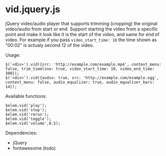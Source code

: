 # vid.jquery.js
jQuery video/audio player that supports trimming (cropping) the original video/audio from start or end.
Support starting the video from a specific point and make it look like it is the start of the video, and same for end of video.
For example if you pass `video_start_time: 10` the time shown as "00:02" is actualy second 12 of the video.

Usage: 

    $('<div>').vid({src: 'http://example.com/example.mp4', context_menu: false, trim_timeline: true, video_start_time: 10, video_end_time: 300});
    $('<div>').vid({audio: true, src: 'http://example.com/example.ogg', context_menu: false, audio_equalizer: true, audio_equalizer_bars: 14});
    

Available functions:

    $elem.vid('play');
    $elem.vid('stop');
    $elem.vid('rerun');
    $elem.vid('toggle');
    $elem.vid('volume',0.5);

Dependencies:

- jQuery
- fontawesome (todo)
